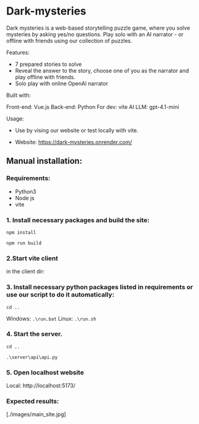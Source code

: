# Dark-mysteries

Dark mysteries is a web-based storytelling puzzle game, where you solve mysteries by asking yes/no questions.
Play solo with an AI narrator - or offline with friends using our collection of puzzles.

Features:

- 7 prepared stories to solve
- Reveal the answer to the story, choose one of you as the narrator and play offline with friends.
- Solo play with online OpenAI narrator

Built with:

Front-end: Vue.js
Back-end: Python
For dev: vite
AI LLM: gpt-4.1-mini

Usage:

- Use by vising our website or test locally with vite.

- Website: https://dark-mysteries.onrender.com/

## Manual installation:

### Requirements:

- Python3
- Node js
- vite

### 1. Install necessary packages and build the site:

```npm install```

```npm run build```

### 2.Start vite client

in the client dir:

### 3. Install necessary python packages listed in requirements or use our script to do it automatically:

```cd ..```

Windows: ```.\run.bat```
Linux:  ```.\run.sh```

### 4. Start the server.

```cd ..```

```.\server\api\api.py```

### 5. Open localhost website
Local:   http://localhost:5173/

### Expected results:
[./images/main_site.jpg]
